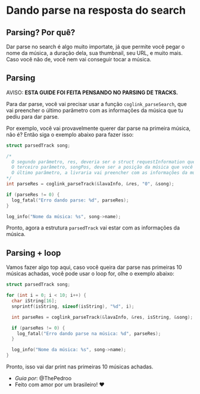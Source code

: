 # Dando parse na resposta do search

## Parsing? Por quê?

Dar parse no search é algo muito importate, já que permite você pegar o nome da música, a duração dela, sua thumbnail, seu URL, e muito mais. Caso você não de, você nem vai conseguir tocar a música.

## Parsing

AVISO: **ESTA GUIDE FOI FEITA PENSANDO NO PARSING DE TRACKS.**

Para dar parse, você vai precisar usar a função `coglink_parseSearch`, que vai preencher o último parâmetro com as informações da música que tu pediu para dar parse.

Por exemplo, você vai provavelmente querer dar parse na primeira música, não é? Então siga o exemplo abaixo para fazer isso:

```c
struct parsedTrack song;

/*
  O segundo parâmetro, res, deveria ser o struct requestInformation que você pegou da função coglink_searchSong.
  O terceiro parâmetro, songPos, deve ser a posição da música que você quer dar parse, se você quiser a primeira, então coloque 0.
  O último parâmetro, a livraria vai preencher com as informações da música solicitada.
*/
int parseRes = coglink_parseTrack(&lavaInfo, &res, "0", &song);

if (parseRes != 0) {
  log_fatal("Erro dando parse: %d", parseRes);
}

log_info("Nome da música: %s", song->name);
```

Pronto, agora a estrutura `parsedTrack` vai estar com as informações da música.

## Parsing + loop

Vamos fazer algo top aqui, caso você queira dar parse nas primeiras 10 músicas achadas, você pode usar o loop for, olhe o exemplo abaixo:

```c
struct parsedTrack song;

for (int i = 0; i < 10; i++) {
  char iString[16];
  snprintf(isString, sizeof(isString), "%d", i); 

  int parseRes = coglink_parseTrack(&lavaInfo, &res, isString, &song);

  if (parseRes != 0) {
    log_fatal("Erro dando parse na música: %d", parseRes);
  }

  log_info("Nome da música: %s", song->name);
}
```

Pronto, isso vai dar print nas primeiras 10 músicas achadas.

* *Guia por*: @ThePedroo
* Feito com amor por um brasileiro! ❤️
